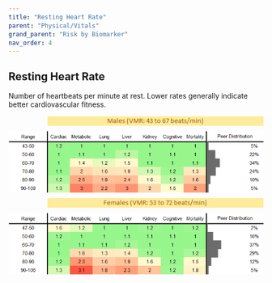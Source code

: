 ```yaml
---
title: "Resting Heart Rate"
parent: "Physical/Vitals"
grand_parent: "Risk by Biomarker"
nav_order: 4
---
```



## Resting Heart Rate


Number of heartbeats per minute at rest. Lower rates generally indicate better cardiovascular fitness.

<div style="display: flex; flex-direction: column; gap: 10px;">

  <img src="/assets/images/vmrbiomarker_resting_heartrate__male.png" alt="Resting Heart Rate VMR Male" style="margin-left: 15%">
  <img src="/assets/images/rr_resting_heartrate__male.png" alt="Resting Heart Rate RR Male">

  <img src="/assets/images/vmrbiomarker_resting_heartrate__female.png" alt="Resting Heart Rate VMR Female" style="margin-left: 15%; ">
  <img src="/assets/images/rr_resting_heartrate__female.png" alt="Resting Heart Rate RR Female">

</div>



